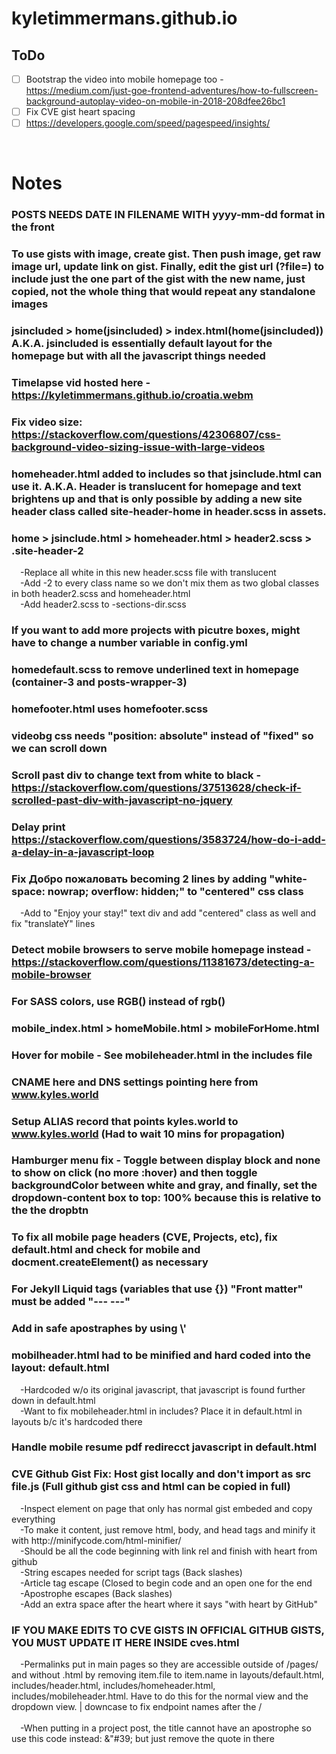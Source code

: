 # kyletimmermans.github.io

## ToDo
- [ ] Bootstrap the video into mobile homepage too - https://medium.com/just-goe-frontend-adventures/how-to-fullscreen-background-autoplay-video-on-mobile-in-2018-208dfee26bc1
- [ ] Fix CVE gist heart spacing
- [ ] https://developers.google.com/speed/pagespeed/insights/

</br>

# Notes
### POSTS NEEDS DATE IN FILENAME WITH yyyy-mm-dd format in the front
### To use gists with image, create gist. Then push image, get raw image url, update link on gist. Finally, edit the gist url (?file=) to include just the one part of the gist with the new name, just copied, not the whole thing that would repeat any standalone images
### jsincluded > home(jsincluded) > index.html(home(jsincluded)) A.K.A. jsincluded is essentially default layout for the homepage but with all the javascript things needed
### Timelapse vid hosted here - https://kyletimmermans.github.io/croatia.webm
### Fix video size: https://stackoverflow.com/questions/42306807/css-background-video-sizing-issue-with-large-videos
### homeheader.html added to includes so that jsinclude.html can use it. A.K.A. Header is translucent for homepage and text brightens up and that is only possible by adding a new site header class called site-header-home in header.scss in assets.
### home > jsinclude.html > homeheader.html > header2.scss > .site-header-2
<div>&ensp;&ensp;-Replace all white in this new header.scss file with translucent</div>
<div>&ensp;&ensp;-Add -2 to every class name so we don't mix them as two global classes in both header2.scss and homeheader.html</div>
<div>&ensp;&ensp;-Add header2.scss to -sections-dir.scss</div>

### If you want to add more projects with picutre boxes, might have to change a number variable in config.yml
### homedefault.scss to remove underlined text in homepage (container-3 and posts-wrapper-3)
### homefooter.html uses homefooter.scss
### videobg css needs "position: absolute" instead of "fixed" so we can scroll down
### Scroll past div to change text from white to black - https://stackoverflow.com/questions/37513628/check-if-scrolled-past-div-with-javascript-no-jquery
### Delay print https://stackoverflow.com/questions/3583724/how-do-i-add-a-delay-in-a-javascript-loop
### Fix Добро пожаловать becoming 2 lines by adding "white-space: nowrap; overflow: hidden;" to "centered" css class
<div>&ensp;&ensp;-Add to "Enjoy your stay!" text div and add "centered" class as well and fix "translateY" lines</div>

### Detect mobile browsers to serve mobile homepage instead - https://stackoverflow.com/questions/11381673/detecting-a-mobile-browser
### For SASS colors, use RGB() instead of rgb()
### mobile_index.html > homeMobile.html > mobileForHome.html
### Hover for mobile - See mobileheader.html in the includes file
### CNAME here and DNS settings pointing here from www.kyles.world
### Setup ALIAS record that points kyles.world to www.kyles.world  (Had to wait 10 mins for propagation)
### Hamburger menu fix - Toggle between display block and none to show on click (no more :hover) and then toggle backgroundColor between white and gray, and finally, set the dropdown-content box to top: 100% because this is relative to the the dropbtn
### To fix all mobile page headers (CVE, Projects, etc), fix default.html and check for mobile and docment.createElement() as necessary
### For Jekyll Liquid tags (variables that use {}) "Front matter" must be added "--- ---"
### Add in safe apostraphes by using \\'
### mobilheader.html had to be minified and hard coded into the layout: default.html
<div>&ensp;&ensp;-Hardcoded w/o its original javascript, that javascript is found further down in default.html</div>
<div>&ensp;&ensp;-Want to fix mobileheader.html in includes? Place it in default.html in layouts b/c it's hardcoded there</div>

### Handle mobile resume pdf redirecct javascript in default.html
### CVE Github Gist Fix: Host gist locally and don't import as src file.js (Full github gist css and html can be copied in full)
<div>&ensp;&ensp;-Inspect element on page that only has normal gist embeded and copy everything</div>
<div>&ensp;&ensp;-To make it content, just remove html, body, and head tags and minify it with http://minifycode.com/html-minifier/</div>
<div>&ensp;&ensp;-Should be all the code beginning with link rel and finish with heart from github</div>
<div>&ensp;&ensp;-String escapes needed for script tags (Back slashes)</div>
<div>&ensp;&ensp;-Article tag escape (Closed to begin code and an open one for the end</div>
<div>&ensp;&ensp;-Apostrophe escapes (Back slashes)</div>
<div>&ensp;&ensp;-Add an extra space after the heart where it says "with heart by GitHub"</div>

### IF YOU MAKE EDITS TO CVE GISTS IN OFFICIAL GITHUB GISTS, YOU MUST UPDATE IT HERE INSIDE cves.html

<div>&ensp;&ensp;-Permalinks put in main pages so they are accessible outside of /pages/ and without .html by removing item.file to item.name in layouts/default.html, includes/header.html, includes/homeheader.html, includes/mobileheader.html. Have to do this for the normal view and the dropdown view.
| downcase to fix endpoint names after the /

  <div>&ensp;</div>
<div>&ensp;&ensp;-When putting in a project post, the title cannot have an apostrophe so use this code instead: &"#39;  but just remove the quote in there
